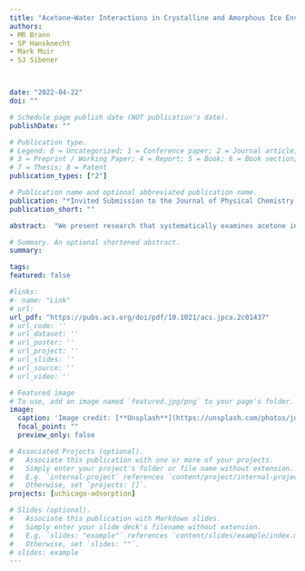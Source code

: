 ```yaml
---
title: "Acetone–Water Interactions in Crystalline and Amorphous Ice Environments"
authors:
- MR Brann 
- SP Hansknecht
- Mark Muir
- SJ Sibener



date: "2022-04-22"
doi: ""

# Schedule page publish date (NOT publication's date).
publishDate: ""

# Publication type.
# Legend: 0 = Uncategorized; 1 = Conference paper; 2 = Journal article;
# 3 = Preprint / Working Paper; 4 = Report; 5 = Book; 6 = Book section;
# 7 = Thesis; 8 = Patent
publication_types: ["2"]

# Publication name and optional abbreviated publication name.
publication: "*Invited Submission to the Journal of Physical Chemistry A*"
publication_short: ""

abstract:  "We present research that systematically examines acetone interacting with various D$_2$O ices of terrestrial and astrophysical interest using time-resolved, in situ reflection absorption infrared spectroscopy (RAIRS). We examine acetone deposited on top of different D$_2$O ice films: high-density, nonporous amorphous (np-ASW), and crystalline (CI) films as well as porous amorphous (p-ASW) with various pore morphologies. Analysis of RAIR spectra changes after acetone exposure, and we find that more hydrogen bonding occurs between acetone and p-ASW ices as compared to acetone and np-ASW or CI ices. Hydrogen bonding quantification occurred by two independent RAIR spectral changes: a greater relative intensity of the 1703 cm$^{–1}$ feature at low acetone coverage as part of a 14 cm$^{–1}$ shift in the C═O region and an ∼30% integrated dangling bond area reduction after acetone exposure. Interestingly, when changing the water structure to be more porous (deposited at 70° compared to 30°), there is a further reduction in the amount of hydrogen bonding that occurs. This suggests that there is a lack of access to surface sites with dangling bonds in the pores as initial layers of acetone block the pores and acetone is unable to diffuse within the structure at low temperatures. In general, these results offer a clearer picture of the mechanisms that can occur when small organic hydrocarbons interact with various icy interfaces; a quantitative understanding of these interactions is essential for the accurate modeling of many astrophysical processes occurring on the surface of icy dust particles."

# Summary. An optional shortened abstract.
summary:

tags:
featured: false

#links:
#- name: "Link"
# url: 
url_pdf: "https://pubs.acs.org/doi/pdf/10.1021/acs.jpca.2c01437"
# url_code: ''
# url_dataset: ''
# url_poster: ''
# url_project: ''
# url_slides: ''
# url_source: ''
# url_video: ''

# Featured image
# To use, add an image named `featured.jpg/png` to your page's folder. 
image:
  caption: 'Image credit: [**Unsplash**](https://unsplash.com/photos/jdD8gXaTZsc)'
  focal_point: ""
  preview_only: false

# Associated Projects (optional).
#   Associate this publication with one or more of your projects.
#   Simply enter your project's folder or file name without extension.
#   E.g. `internal-project` references `content/project/internal-project/index.md`.
#   Otherwise, set `projects: []`.
projects: [uchicago-adsorption]

# Slides (optional).
#   Associate this publication with Markdown slides.
#   Simply enter your slide deck's filename without extension.
#   E.g. `slides: "example"` references `content/slides/example/index.md`.
#   Otherwise, set `slides: ""`.
# slides: example
---
```




